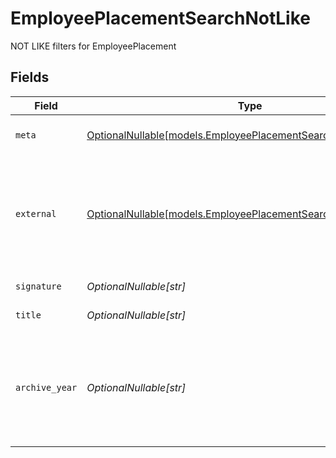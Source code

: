 # EmployeePlacementSearchNotLike

NOT LIKE filters for EmployeePlacement


## Fields

| Field                                                                                                                                                           | Type                                                                                                                                                            | Required                                                                                                                                                        | Description                                                                                                                                                     | Example                                                                                                                                                         |
| --------------------------------------------------------------------------------------------------------------------------------------------------------------- | --------------------------------------------------------------------------------------------------------------------------------------------------------------- | --------------------------------------------------------------------------------------------------------------------------------------------------------------- | --------------------------------------------------------------------------------------------------------------------------------------------------------------- | --------------------------------------------------------------------------------------------------------------------------------------------------------------- |
| `meta`                                                                                                                                                          | [OptionalNullable[models.EmployeePlacementSearchNotLikeMeta]](../models/employeeplacementsearchnotlikemeta.md)                                                  | :heavy_minus_sign:                                                                                                                                              | Metadata information for the EmployeePlacement                                                                                                                  |                                                                                                                                                                 |
| `external`                                                                                                                                                      | [OptionalNullable[models.EmployeePlacementSearchNotLikeExternal]](../models/employeeplacementsearchnotlikeexternal.md)                                          | :heavy_minus_sign:                                                                                                                                              | External is a reusable object that can be used to store external information about the guardian from another system, used for third-party integration tracking. | {<br/>"sourceID": "example",<br/>"source": "example"<br/>}                                                                                                      |
| `signature`                                                                                                                                                     | *OptionalNullable[str]*                                                                                                                                         | :heavy_minus_sign:                                                                                                                                              | The signature of the employee                                                                                                                                   | example                                                                                                                                                         |
| `title`                                                                                                                                                         | *OptionalNullable[str]*                                                                                                                                         | :heavy_minus_sign:                                                                                                                                              | The title of the employee                                                                                                                                       | example                                                                                                                                                         |
| `archive_year`                                                                                                                                                  | *OptionalNullable[str]*                                                                                                                                         | :heavy_minus_sign:                                                                                                                                              | The year the placement was archived for the employee, in the format YYYY_YYYY where the first year is the autumn and the second year is the spring.             | example                                                                                                                                                         |